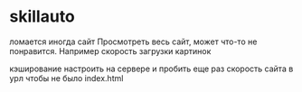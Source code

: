 # skillauto
ломается иногда сайт
Просмотреть весь сайт, может что-то не понравится. Например скорость загрузки картинок

кэширование настроить на сервере и пробить еще раз скорость сайта
в урл чтобы не было index.html
